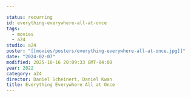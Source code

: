 ```yaml
---

status: recurring
id: everything-everywhere-all-at-once
tags:
  - movies
  - a24
studio: a24
poster: "[[movies/posters/everything-everywhere-all-at-once.jpg]]"
date: "2024-02-07"
modified: 2025-10-16 20:09:33 GMT-04:00
year: 2022
category: a24
director: Daniel Scheinert, Daniel Kwan
title: Everything Everywhere All at Once
---
```

